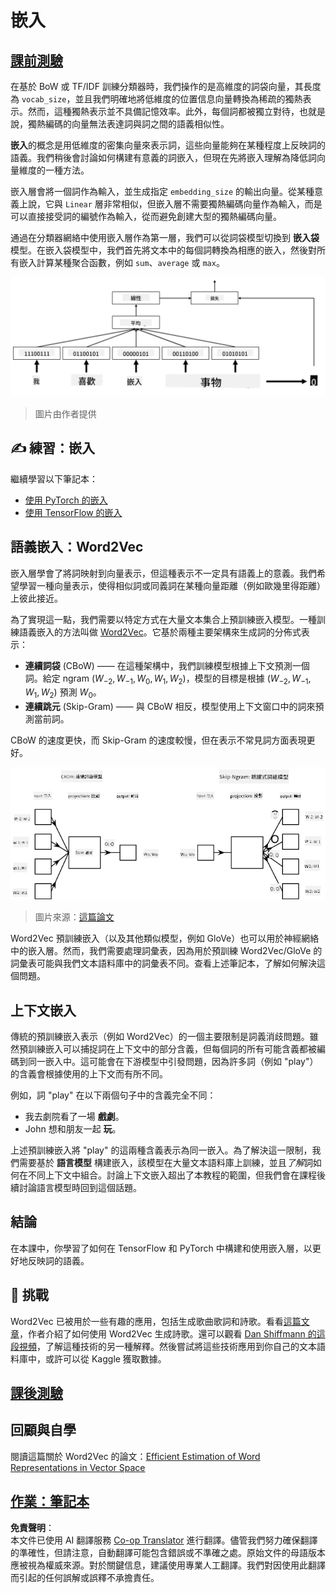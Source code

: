 <!--
CO_OP_TRANSLATOR_METADATA:
{
  "original_hash": "e40b47ac3fd48f71304ede1474e66293",
  "translation_date": "2025-08-26T08:14:40+00:00",
  "source_file": "lessons/5-NLP/14-Embeddings/README.md",
  "language_code": "mo"
}
-->
# 嵌入

## [課前測驗](https://ff-quizzes.netlify.app/en/ai/quiz/27)

在基於 BoW 或 TF/IDF 訓練分類器時，我們操作的是高維度的詞袋向量，其長度為 `vocab_size`，並且我們明確地將低維度的位置信息向量轉換為稀疏的獨熱表示。然而，這種獨熱表示並不具備記憶效率。此外，每個詞都被獨立對待，也就是說，獨熱編碼的向量無法表達詞與詞之間的語義相似性。

**嵌入**的概念是用低維度的密集向量來表示詞，這些向量能夠在某種程度上反映詞的語義。我們稍後會討論如何構建有意義的詞嵌入，但現在先將嵌入理解為降低詞向量維度的一種方法。

嵌入層會將一個詞作為輸入，並生成指定 `embedding_size` 的輸出向量。從某種意義上說，它與 `Linear` 層非常相似，但嵌入層不需要獨熱編碼向量作為輸入，而是可以直接接受詞的編號作為輸入，從而避免創建大型的獨熱編碼向量。

通過在分類器網絡中使用嵌入層作為第一層，我們可以從詞袋模型切換到 **嵌入袋** 模型。在嵌入袋模型中，我們首先將文本中的每個詞轉換為相應的嵌入，然後對所有嵌入計算某種聚合函數，例如 `sum`、`average` 或 `max`。

![嵌入分類器處理五個序列詞的示例圖。](../../../../../translated_images/embedding-classifier-example.b77f021a7ee67eeec8e68bfe11636c5b97d6eaa067515a129bfb1d0034b1ac5b.mo.png)

> 圖片由作者提供

## ✍️ 練習：嵌入

繼續學習以下筆記本：
* [使用 PyTorch 的嵌入](../../../../../lessons/5-NLP/14-Embeddings/EmbeddingsPyTorch.ipynb)
* [使用 TensorFlow 的嵌入](../../../../../lessons/5-NLP/14-Embeddings/EmbeddingsTF.ipynb)

## 語義嵌入：Word2Vec

嵌入層學會了將詞映射到向量表示，但這種表示不一定具有語義上的意義。我們希望學習一種向量表示，使得相似詞或同義詞在某種向量距離（例如歐幾里得距離）上彼此接近。

為了實現這一點，我們需要以特定方式在大量文本集合上預訓練嵌入模型。一種訓練語義嵌入的方法叫做 [Word2Vec](https://en.wikipedia.org/wiki/Word2vec)。它基於兩種主要架構來生成詞的分佈式表示：

 - **連續詞袋** (CBoW) —— 在這種架構中，我們訓練模型根據上下文預測一個詞。給定 ngram $(W_{-2},W_{-1},W_0,W_1,W_2)$，模型的目標是根據 $(W_{-2},W_{-1},W_1,W_2)$ 預測 $W_0$。
 - **連續跳元** (Skip-Gram) —— 與 CBoW 相反，模型使用上下文窗口中的詞來預測當前詞。

CBoW 的速度更快，而 Skip-Gram 的速度較慢，但在表示不常見詞方面表現更好。

![展示 CBoW 和 Skip-Gram 將詞轉換為向量的算法示例圖。](../../../../../translated_images/example-algorithms-for-converting-words-to-vectors.fbe9207a726922f6f0f5de66427e8a6eda63809356114e28fb1fa5f4a83ebda7.mo.png)

> 圖片來源：[這篇論文](https://arxiv.org/pdf/1301.3781.pdf)

Word2Vec 預訓練嵌入（以及其他類似模型，例如 GloVe）也可以用於神經網絡中的嵌入層。然而，我們需要處理詞彙表，因為用於預訓練 Word2Vec/GloVe 的詞彙表可能與我們文本語料庫中的詞彙表不同。查看上述筆記本，了解如何解決這個問題。

## 上下文嵌入

傳統的預訓練嵌入表示（例如 Word2Vec）的一個主要限制是詞義消歧問題。雖然預訓練嵌入可以捕捉詞在上下文中的部分含義，但每個詞的所有可能含義都被編碼到同一嵌入中。這可能會在下游模型中引發問題，因為許多詞（例如 "play"）的含義會根據使用的上下文而有所不同。

例如，詞 "play" 在以下兩個句子中的含義完全不同：

- 我去劇院看了一場 **戲劇**。
- John 想和朋友一起 **玩**。

上述預訓練嵌入將 "play" 的這兩種含義表示為同一嵌入。為了解決這一限制，我們需要基於 **語言模型** 構建嵌入，該模型在大量文本語料庫上訓練，並且*了解*詞如何在不同上下文中組合。討論上下文嵌入超出了本教程的範圍，但我們會在課程後續討論語言模型時回到這個話題。

## 結論

在本課中，你學習了如何在 TensorFlow 和 PyTorch 中構建和使用嵌入層，以更好地反映詞的語義。

## 🚀 挑戰

Word2Vec 已被用於一些有趣的應用，包括生成歌曲歌詞和詩歌。看看[這篇文章](https://www.politetype.com/blog/word2vec-color-poems)，作者介紹了如何使用 Word2Vec 生成詩歌。還可以觀看 [Dan Shiffmann 的這段視頻](https://www.youtube.com/watch?v=LSS_bos_TPI&ab_channel=TheCodingTrain)，了解這種技術的另一種解釋。然後嘗試將這些技術應用到你自己的文本語料庫中，或許可以從 Kaggle 獲取數據。

## [課後測驗](https://ff-quizzes.netlify.app/en/ai/quiz/28)

## 回顧與自學

閱讀這篇關於 Word2Vec 的論文：[Efficient Estimation of Word Representations in Vector Space](https://arxiv.org/pdf/1301.3781.pdf)

## [作業：筆記本](assignment.md)

**免責聲明**：  
本文件已使用 AI 翻譯服務 [Co-op Translator](https://github.com/Azure/co-op-translator) 進行翻譯。儘管我們努力確保翻譯的準確性，但請注意，自動翻譯可能包含錯誤或不準確之處。原始文件的母語版本應被視為權威來源。對於關鍵信息，建議使用專業人工翻譯。我們對因使用此翻譯而引起的任何誤解或誤釋不承擔責任。